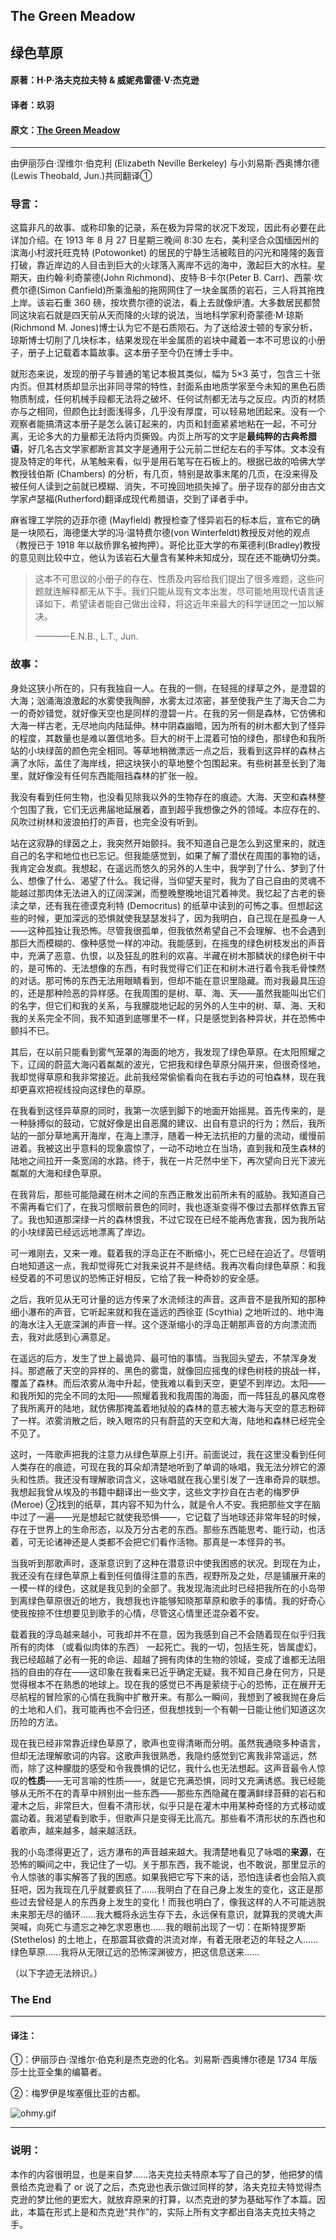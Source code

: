 ## The Green Meadow

## 绿色草原

#### 原著：H·P·洛夫克拉夫特 & 威妮弗雷德·V·杰克逊

#### 译者：玖羽

#### 原文：[The Green Meadow](http://www.hplovecraft.com/writings/texts/fiction/gm.asp)

---

由伊丽莎白·涅维尔·伯克利 (Elizabeth Neville Berkeley) 与小刘易斯·西奥博尔德(Lewis Theobald, Jun.)共同翻译①

### 导言：

这篇非凡的故事、或称印象的记录，系在极为异常的状况下发现，因此有必要在此详加介绍。在 1913 年 8 月 27 日星期三晚间 8:30 左右，美利坚合众国缅因州的滨海小村波托旺克特 (Potowonket) 的居民的宁静生活被眩目的闪光和隆隆的轰音打破，靠近岸边的人目击到巨大的火球落入离岸不远的海中，激起巨大的水柱。星期天，由约翰·利奇蒙德(John Richmond)、皮特·B·卡尔(Peter B. Carr)、西蒙·坎费尔德(Simon Canfield)所乘渔船的拖网网住了一块金属质的岩石，三人将其拖拽上岸。该岩石重 360 磅，按坎费尔德的说法，看上去就像炉渣。大多数居民都赞同这块岩石就是四天前从天而降的火球的说法，当地科学家利奇蒙德·M·琼斯(Richmond M. Jones)博士认为它不是石质陨石。为了送给波士顿的专家分析，琼斯博士切削了几块标本，结果发现在半金属质的岩块中藏着一本不可思议的小册子，册子上记载着本篇故事。这本册子至今仍在博士手中。

就形态来说，发现的册子与普通的笔记本极其类似，幅为 5×3 英寸，包含三十张内页。但其材质却显示出非同寻常的特性，封面系由地质学家至今未知的黑色石质物质制成，任何机械手段都无法将之破坏、任何试剂都无法与之反应。内页的材质亦与之相同，但颜色比封面浅得多，几乎没有厚度，可以轻易地团起来。没有一个观察者能搞清这本册子是怎么装订起来的，内页和封面紧紧地粘在一起，不可分离，无论多大的力量都无法将内页撕毁。内页上所写的文字是**最纯粹的古典希腊语**，好几名古文学家都断言其文字是通用于公元前二世纪左右的手写体。文本没有提及特定的年代，从笔触来看，似乎是用石笔写在石板上的。根据已故的哈佛大学教授钱伯斯 (Chambers) 的分析，有几页，特别是故事末尾的几页，在没来得及被任何人读到之前就已模糊、消失，不可挽回地损失掉了。册子现存的部分由古文学家卢瑟福(Rutherford)翻译成现代希腊语，交到了译者手中。

麻省理工学院的迈菲尔德 (Mayfield) 教授检查了怪异岩石的标本后，宣布它的确是一块陨石，海德堡大学的冯·温特费尔德(von Winterfeldt)教授反对他的观点（教授已于 1918 年以敌侨罪名被拘押）。哥伦比亚大学的布莱德利(Bradley)教授的意见则比较中立，他认为该岩石大量含有某种未知成分，现在还不能确切分类。

> 这本不可思议的小册子的存在、性质及内容给我们提出了很多难题，这些问题就连解释都无从下手。我们只能从现有文本出发，尽可能地用现代语言迻译如下，希望读者能自己做出诠释，将这近年来最大的科学谜团之一加以解决。
>
>————E.N.B., L.T., Jun.

### 故事：

身处这狭小所在的，只有我独自一人。在我的一侧，在轻摇的绿草之外，是澄碧的大海；汹涌海浪激起的水雾使我陶醉，水雾太过浓密，甚至使我产生了海天合二为一的奇妙错觉，就好像天空也是同样的澄碧一片。在我的另一侧是森林，它仿佛和大海一样古老，无尽地向内陆延伸。林中阴森幽暗，因为所有的树木都大到了怪异的程度，其数量也是难以置信地多。巨大的树干上混着可怕的绿色，那绿色和我所站的小块绿茵的颜色完全相同。等草地稍微漂远一点之后，我看到这异样的森林占满了水际，盖住了海岸线，把这块狭小的草地整个包围起来。有些树甚至长到了海里，就好像没有任何东西能阻挡森林的扩张一般。

我没有看到任何生物，也没看见除我以外的生物存在的痕迹。大海、天空和森林整个包围了我，它们无远弗届地延展着，直到超乎我想像之外的领域。本应存在的、风吹过树林和波浪拍打的声音，也完全没有听到。

站在这寂静的绿茵之上，我突然开始颤抖。我不知道自己是怎么到这里来的，就连自己的名字和地位也已忘记。但我能感觉到，如果了解了潜伏在周围的事物的话，我肯定会发疯。我想起，在遥远而悠久的另外的人生中，我学到了什么、梦到了什么、想像了什么、渴望了什么。我记得，当仰望天星时，我为了自己自由的灵魂不能越过那肉体无法进入的辽阔深渊，而整晚整晚地诅咒着神灵。我忆起了古老的亵渎之举，还有我在德谟克利特 (Democritus) 的纸草中读到的可怖之事。但想起这些的时候，更加深远的恐惧就使我瑟瑟发抖了，因为我明白，自己现在是孤身一人——这种孤独让我恐怖。尽管我很孤单，但我依然希望自己不会理解、也不会遇到那巨大而模糊的、像种感觉一样的冲动。我能感到，在摇曳的绿色树枝发出的声音中，充满了恶意、仇恨，以及狂乱的胜利的欢喜。半藏在树木那鳞状的绿色树干中的，是可怖的、无法想像的东西，有时我觉得它们正在和树木进行着令我毛骨悚然的对话。那可怖的东西无法用眼睛看到，但却不能在意识里隐藏。而对我最具压迫的，还是那种险恶的异样感。在我周围的是树、草、海、天——虽然我能叫出它们的名字，但它们和我的关系，与我朦胧地记起的另外的人生中的树、草、海、天和我的关系完全不同，我不知道到底哪里不一样，只是感觉到各种异状，并在恐怖中颤抖不已。

其后，在以前只能看到雾气笼罩的海面的地方，我发现了绿色草原。在太阳照耀之下，辽阔的蔚蓝大海闪着粼粼的波光，它把我和绿色草原分隔开来，但很奇怪地，我却觉得草原和我非常接近。此前我经常偷偷看向在我右手边的可怕森林，现在我却更喜欢把视线投向这绿色的草原。

在我看到这怪异草原的同时，我第一次感到脚下的地面开始摇晃。首先传来的，是一种脉搏似的鼓动，它就好像是出自恶魔的建议、出自有意识的行为；然后，我所站的一部分草地离开海岸，在海上漂浮，随着一种无法抗拒的力量的流动，缓慢前进着。我被这出乎意料的现象震惊了，一动不动地立在当场，直到我和茂生森林的陆地之间拉开一条宽阔的水路。终于，我在一片茫然中坐下，再次望向日光下波光粼粼的大海和绿色草原。

在我背后，那些可能隐藏在树木之间的东西正散发出前所未有的威胁。我知道自己不需再看它们了，在我习惯眼前景色的同时，我也逐渐变得不像过去那样依靠五官了。我也知道那深绿一片的森林恨我，不过它现在已经不能再危害我，因为我所站的小块绿茵已经远远地漂离了岸边。

可一难刚去，又来一难。载着我的浮岛正在不断缩小，死亡已经在迫近了。尽管明白地知道这一点，我却觉得死亡对我来说并不是终结。我再次看向绿色草原：和我经受着的不可思议的恐怖正好相反，它给了我一种奇妙的安全感。

之后，我听见从无可计量的远方传来了水流倾注的声音。这声音不是我所知的那种细小瀑布的声音，它听起来就和我在遥远的西徐亚 (Scythia) 之地听过的、地中海的海水注入无底深渊的声音一样。这个逐渐缩小的浮岛正朝那声音的方向漂流而去，我对此感到心满意足。

在遥远的后方，发生了世上最诡异、最可怕的事情。当我回头望去，不禁浑身发抖。那遮蔽了天空的异样的、黑色的雾霭，就像回应摇曳的绿色树枝的挑战一样，覆盖了森林。而后浓雾从海中升起，使我难以看到天空，更望不到岸边。太阳——和我所知的完全不同的太阳——照耀着我和我周围的海面，而一阵狂乱的暴风席卷了我所离开的陆地，就仿佛那掩盖着地狱般的森林的意志被大海与天空的意志粉碎了一样。浓雾消散之后，映入眼帘的只有蔚蓝的天空和大海，陆地和森林已经完全不见了。

这时，一阵歌声把我的注意力从绿色草原上引开。前面说过，我在这里没看到任何人类存在的痕迹，可现在我的耳朵却清楚地听到了单调的咏唱，我无法分辨它的源头和性质。我还没有理解歌词含义，这咏唱就在我心里引发了一连串奇异的联想。我想起我曾从埃及的书籍中翻译出一些文字，这些文字抄自在古老的梅罗伊 (Meroe) ②找到的纸草，其内容不知为什么，就是令人不安。我把那些文字在脑中过了一遍——光是想起它就使我恐惧——，它记载了当地球还非常年轻的时候，存在于世界上的生命形态，以及万分古老的东西。那些东西能思考、能行动，也活着，可无论诸神还是人类都不会把它们看作活物。那真是一本怪异的书。

当我听到那歌声时，逐渐意识到了这种在潜意识中使我困惑的状况。到现在为止，我还没有在绿色草原上看到任何值得注意的东西，视野所及之处，尽是铺展开来的一模一样的绿色，这就是我见到的全部了。我发现海流此时已经把我所在的小岛带到离绿色草原很近的地方，我想我也许能够知晓那草原和歌手的事情。我的好奇心使我按捺不住想要见到歌手的心情，尽管这心情里还混杂着不安。

载着我的浮岛越来越小，可我却并不在意，因为我感到自己不会随着现在似乎归我所有的肉体 （或看似肉体的东西） 一起死亡。我的一切，包括生死，皆属虚幻，我已经超越了必有一死的命运、超越了拥有肉体的生物的领域，变成了谁都无法阻挡的自由的存在——这印象在我看来已近乎确定无疑。我不知自己身在何方，只是觉得根本不在熟悉的地球上。现在我的感觉已不再是萦绕于心的恐怖，正在展开无尽航程的冒险家的心情在我胸中扩散开来。有那么一瞬间，我想到了被我抛在身后的土地和人们，我可能再也不会归还，但我想找到一个有朝一日能让他们知道这次历险的方法。

现在我已经非常靠近绿色草原了，歌声也变得清晰而分明。虽然我通晓多种语言，但却无法理解歌词的内容。这歌声我很熟悉，我隐约感觉到它离我非常遥远，然而，除了这种朦胧的感受和令我畏惧的记忆，我什么也无法想起。这声音最令人惊叹的**性质**——无可言喻的性质——，就是它充满恐惧，同时又充满诱惑。我已经能够从无所不在的青草中辨别出一些东西——那些东西隐藏在覆满鲜绿苔藓的岩石和灌木之后，非常巨大，但看不清形状，似乎只是在灌木中用某种奇怪的方式移动或震动着。我渴望看到歌手，但歌声只是变得无比高亢。那些看不清形状的东西也和着歌声，越来越多，越来越活跃。

我的小岛漂得更近了，远方瀑布的声音越来越大。我清楚地看见了咏唱的**来源**，在恐怖的瞬间之中，我记住了一切。关于那东西，我不能说，也不敢说，那里显示的令人惊骇的事实解答了我的困惑。如果我把它写下来的话，恐怕连读者也会陷入疯狂吧，因为我现在几乎就要疯狂了……我明白了在自己身上发生的变化，这正是那些过去曾经是人的东西身上发生的变化！而我也明白了，像我这样的人不可能逃脱未来那无尽的循环……我大概将永远生存下去，永远保有意识，就算我的灵魂大声哭喊，向死亡与遗忘之神乞求恩惠也……我的眼前出现了一切：在斯特提罗斯 (Stethelos) 的土地上，在那震耳欲聋的洪流对岸，有着无限老迈的年轻之人……绿色草原……我将从无限辽远的恐怖深渊彼方，把这信息送来……

（以下字迹无法辨识。）

### The End
---

#### 译注：

①：伊丽莎白·涅维尔·伯克利是杰克逊的化名。刘易斯·西奥博尔德是 1734 年版莎士比亚全集的编纂者。

②：梅罗伊是埃塞俄比亚的古都。

![ohmy.gif](style_emoticons/default/ohmy.gif)

---
### 说明：

本作的内容很明显，也是来自梦……洛夫克拉夫特原本写了自己的梦，他把梦的情景给杰克逊看了 or 说了之后，杰克逊也表示做过同样的梦，洛夫克拉夫特觉得杰克逊的梦比他的更宏大，就放弃原来的打算，以杰克逊的梦为基础写作了本篇。因此，本篇在形式上是和杰克逊“共作”的，实际上所有文字都出自洛夫克拉夫特之手。
